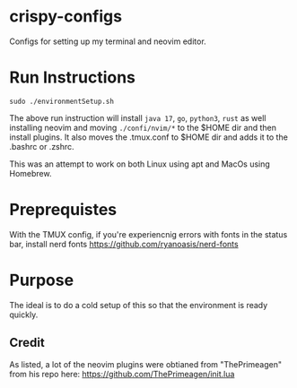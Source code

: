 # crispy-configs
Configs for setting up my terminal and neovim editor.

# Run Instructions
```
sudo ./environmentSetup.sh
```

The above run instruction will install `java 17`, `go`, `python3`, `rust`
as well installing neovim and moving `./confi/nvim/*` to the $HOME dir
and then install plugins. It also moves the .tmux.conf to $HOME dir
and adds it to the .bashrc or .zshrc.

This was an attempt to work on both Linux using apt and MacOs using Homebrew.

# Preprequistes 
With the TMUX config, if you're experiencnig errors with fonts in the status bar, install nerd fonts https://github.com/ryanoasis/nerd-fonts

# Purpose
The ideal is to do a cold setup of this so that the environment is ready quickly.


## Credit
As listed, a lot of the neovim plugins were obtianed from "ThePrimeagen" from his
repo here: https://github.com/ThePrimeagen/init.lua




